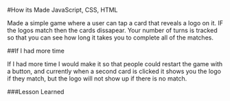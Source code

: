 #How its Made
JavaScript, CSS, HTML

Made a simple game where a user can tap a card that reveals a logo on it. IF the logos match then the cards dissapear. Your number of turns is tracked so that you can see how long it takes you to complete all of the matches.


##If I had more time

If I had more time I would make it so that people could restart the game with a button, and currently when a second card is clicked it shows you the logo if they match, but the logo will not show up if there is no match. 

###Lesson Learned
